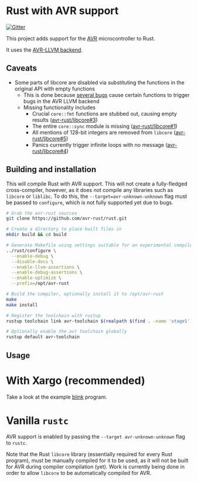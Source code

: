 # Rust with AVR support

[![Gitter](https://img.shields.io/gitter/room/nwjs/nw.js.svg)](https://gitter.im/avr-rust)

This project adds support for the [AVR](https://en.wikipedia.org/wiki/Atmel_AVR)
microcontroller to Rust.

It uses the [AVR-LLVM backend](http://llvm.org/viewvc/llvm-project/llvm/trunk/lib/Target/AVR/).

## Caveats

* Some parts of libcore are disabled via substituting the functions in the original API with empty functions
  * This is done because [several bugs](https://github.com/avr-rust/rust/milestone/1) cause certain
    functions to trigger bugs in the AVR LLVM backend
  * Missing functionality includes
    * Crucial `core::fmt` functions are stubbed out, causing empty results ([avr-rust/libcore#3](https://github.com/avr-rust/libcore/issues/3))
    * The entire `core::sync` module is missing ([avr-rust/libcore#1](https://github.com/avr-rust/libcore/issues/1))
    * All mentions of 128-bit integers are removed from `libcore` ([avr-rust/libcore#5](https://github.com/avr-rust/libcore/issues/5))
    * Panics currently trigger infinite loops with no message ([avr-rust/libcore#4](https://github.com/avr-rust/libcore/issues/4))

## Building and installation

This will compile Rust with AVR support. This will not create a
fully-fledged cross-compiler, however, as it does not compile any libraries
such as `libcore` or `liblibc`. To do this, the `--target=avr-unknown-unknown`
flag must be passed to `configure`, which is not fully supported yet due to bugs.

``` bash
# Grab the avr-rust sources
git clone https://github.com/avr-rust/rust.git

# Create a directory to place built files in
mkdir build && cd build

# Generate Makefile using settings suitable for an experimental compiler
../rust/configure \
  --enable-debug \
  --disable-docs \
  --enable-llvm-assertions \
  --enable-debug-assertions \
  --enable-optimize \
  --prefix=/opt/avr-rust

# Build the compiler, optionally install it to /opt/avr-rust
make
make install

# Register the toolchain with rustup
rustup toolchain link avr-toolchain $(realpath $(find . -name 'stage1'))

# Optionally enable the avr toolchain globally
rustup default avr-toolchain
```

## Usage

# With Xargo (recommended)

Take a look at the example [blink](https://github.com/avr-rust/blink) program.

# Vanilla `rustc`

AVR support is enabled by passing the `--target avr-unknown-unknown` flag to `rustc`.

Note that the Rust `libcore` library (essentially required for every Rust program),
must be manually compiled for it to be used, as it will not be built for AVR during
compiler compilation (yet). Work is currently being done in order to allow `libcore`
to be automatically compiled for AVR.
